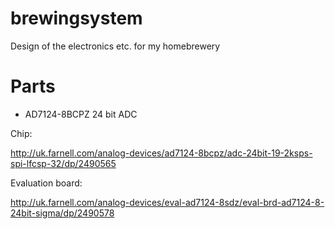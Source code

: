 # brewingsystem
Design of the electronics etc. for my homebrewery

# Parts

* AD7124-8BCPZ 24 bit ADC

Chip: 

http://uk.farnell.com/analog-devices/ad7124-8bcpz/adc-24bit-19-2ksps-spi-lfcsp-32/dp/2490565 

Evaluation board: 

http://uk.farnell.com/analog-devices/eval-ad7124-8sdz/eval-brd-ad7124-8-24bit-sigma/dp/2490578
